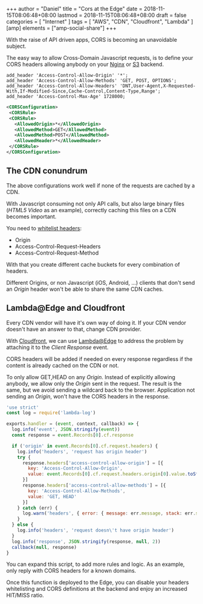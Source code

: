 +++
author = "Daniel"
title = "Cors at the Edge"
date = 2018-11-15T08:06:48+08:00
lastmod = 2018-11-15T08:06:48+08:00
draft = false
categories = [
  "Internet"
]
tags = [
  "AWS",
  "CDN",
  "Cloudfront",
  "Lambda"
]
[amp]
  elements = ["amp-social-share"]
+++

With the raise of API driven apps, CORS is becoming an unavoidable subject.

The easy way to allow Cross-Domain Javascript requests, is to define your CORS headers allowing anybody on your [Nginx](https://enable-cors.org/server_nginx.html) or [S3](https://docs.aws.amazon.com/AmazonS3/latest/dev/cors.html) backend.

```nginx
add_header 'Access-Control-Allow-Origin' '*';
add_header 'Access-Control-Allow-Methods' 'GET, POST, OPTIONS';
add_header 'Access-Control-Allow-Headers' 'DNT,User-Agent,X-Requested-With,If-Modified-Since,Cache-Control,Content-Type,Range';
add_header 'Access-Control-Max-Age' 1728000;
```

```xml
<CORSConfiguration>
 <CORSRule>
 <CORSRule>
   <AllowedOrigin>*</AllowedOrigin>
   <AllowedMethod>GET</AllowedMethod>
   <AllowedMethod>POST</AllowedMethod>
   <AllowedHeader>*</AllowedHeader>
 </CORSRule>
</CORSConfiguration>
```

## The CDN conundrum
The above configurations work well if none of the requests are cached by a CDN.

With Javascript consuming not only API calls, but also large binary files (*HTML5 Video* as an example), correctly caching this files on a CDN becomes important.

You need to [whitelist headers](https://medium.com/@dmitter/amazon-cloudfront-and-cors-57dd43cdfd30):

* Origin
* Access-Control-Request-Headers
* Access-Control-Request-Method

With that you create different cache buckets for every combination of headers.

Different Origins, or non Javascript (iOS, Android, ...) clients that don't send an *Origin* header won't be able to share the same CDN caches.

## Lambda@Edge and Cloudfront
Every CDN vendor will have it's own way of doing it. If your CDN vendor doesn't have an answer to that, change CDN provider.

With [Cloudfront](https://aws.amazon.com/cloudfront/), we can use [Lambda@Edge](https://aws.amazon.com/lambda/edge/) to address the problem by attaching it to the *Client Response* event.

CORS headers will be added if needed on every response regardless if the content is already cached on the CDN or not.

To only allow GET,HEAD on any *Origin*. Instead of explicitly allowing anybody, we allow only the *Origin* sent in the request.
The result is the same, but we avoid sending a wildcard back to the browser. Application not sending an *Origin*, won't have the CORS headers in the response.

```js
'use strict'
const log = require('lambda-log')

exports.handler = (event, context, callback) => {
  log.info('event', JSON.stringify(event))
  const response = event.Records[0].cf.response

  if ('origin' in event.Records[0].cf.request.headers) {
    log.info('headers', 'request has origin header')
    try {
      response.headers['access-control-allow-origin'] = [{
        key: 'Access-Control-Allow-Origin',
        value: event.Records[0].cf.request.headers.origin[0].value.toString()
      }]
      response.headers['access-control-allow-methods'] = [{
        key: 'Access-Control-Allow-Methods',
        value: 'GET, HEAD'
      }]
    } catch (err) {
      log.warn('headers', { error: { message: err.message, stack: err.stack } })
    }
  } else {
    log.info('headers', 'request doesn\'t have origin header')
  }
  log.info('response', JSON.stringify(response, null, 2))
  callback(null, response)
}
```

You can expand this script, to add more rules and logic. As an example, only reply with CORS headers for a known domains.

Once this function is deployed to the Edge, you can disable your headers whitelisting and CORS definitions at the backend and enjoy an increased HIT/MISS ratio.
